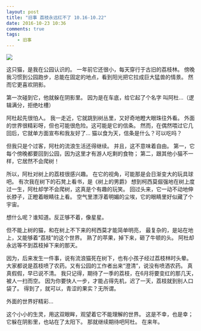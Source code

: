 ```yaml
---
layout: post
title: "旧事 荔枝永远红不了 10.16-10.22"
date: 2016-10-23 10:36
comments: true
tags: 
	- 旧事
---
```


![](/assets/blogImg/diary-14.jpg)

这只猫，是我在公园认识的。
一年前它还很小，每天穿行于古旧的荔枝林。
傍晚我习惯到公园跑步，总能在固定的地点，看到阳光把它拉成巨大猛兽的情景。
然而它更喜欢阴影。

第一次碰到它，他就躲在阴影里。
因为是在车底，给它起了个名字
叫阿杜…（逻辑满分，拒绝吐槽）

<!-- more -->

阿杜起先很怕人。
我一走近，它就跳到树丛里，又好奇地瞪大眼珠往外看。
外面的世界很精彩呀，但也可能很危险。这可能是它的信条。
然而，在偶然喂过它几回后，它就单方面宣布和我友好了…
猫以食为天，信条是什么？可以吃吗？

但我只是个过客，阿杜的流浪生活还得继续。
并且，这不意味着自由。
第一，它每个傍晚都要回到公园，因为这里才有游人吃剩的食物；
第二，跟其他小猫不一样，它居然不会爬树！

所以，阿杜对树上的荔枝很感兴趣。
在它的视角，可能那是会日渐变大的玩具球吧。
有次我在树下的石凳上看书，是《树上的男爵》
想到柯西莫倔强地在树上度过一生，阿杜却学不会爬树，这真是个有趣的玩笑。
回过头来，它一动不动地伸长脖子，正瞪着眼睛往上看。
空气里漂浮着明媚的尘埃，它的眼睛里好似藏了个宇宙。

想什么呢？谁知道。反正够不着，像星星。

但不能上树的猫，和在树上不下来的柯西莫才能简单明亮，
最复杂的，是站在地上，又能够着“荔枝”的这个世界。
熟了的苹果，掉下来，砸了牛顿的头。
阿杜却永远等不到荔枝掉下来的那天。

因为，后来发生一件事，说有流浪猫死在树下，也有小孩子经过荔枝林时头晕。
大家都说是荔枝喷了农药。又有公园的工作者出来“澄清”，说没有喷洒农药。
真真假假，早已说不清。
我只记得，期待了一季的荔枝，在6月将要变红的那几天，被人一扫而空。
因为你要快人一步，才能占得先机，迟了一天，荔枝就到别人口袋了。
得到了，就可以，青涩的果实？无所谓。

外面的世界好精彩…

这个小小的生灵，用这双眼眸，观望着它不能理解的世界。
这是不幸，也是幸；它躲在阴影里，也站在了太阳下。
那就继续期待吧阿杜。
在来年。